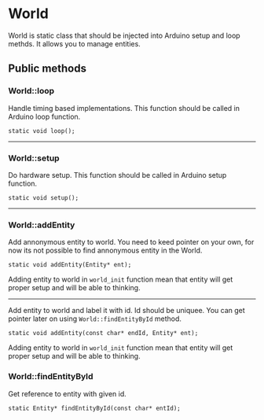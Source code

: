 # World

World is static class that should be injected into Arduino setup and loop methds. 
It allows you to manage entities.

## Public methods

### World::loop

Handle timing based implementations. This function should be called in Arduino loop function. 

    static void loop();
    
---
    
### World::setup

Do hardware setup. This function should be called in Arduino setup function.

    static void setup();

---

### World::addEntity

Add annonymous entity to world. You need to keed pointer on your own, 
for now its not possible to find annonymous entity in the World.

    static void addEntity(Entity* ent);
     
Adding entity to world in `world_init` function mean that entity will get proper setup and will be able to thinking.

---

Add entity to world and label it with id. Id should be uniquee. 
You can get pointer later on using `World::findEntityById` method.

    static void addEntity(const char* endId, Entity* ent);

Adding entity to world in `world_init` function mean that entity will get proper setup and will be able to thinking.

### World::findEntityById

Get reference to entity with given id.

    static Entity* findEntityById(const char* entId);
